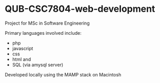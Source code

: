 # QUB-CSC7804-web-development
Project for MSc in Software Engineering

Primary languages involved include:
* php
* javascript
* css
* html and
* SQL (via amysql server)

Developed locally using the MAMP stack on Macintosh
